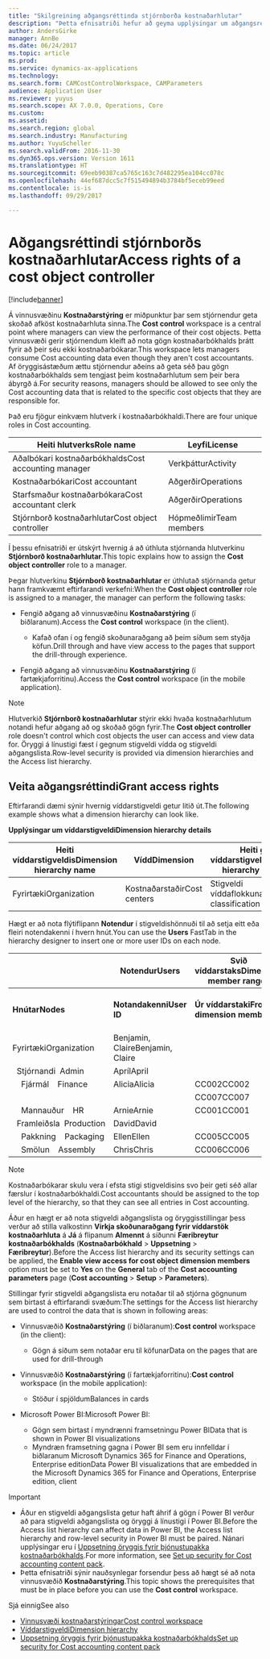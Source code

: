 ```yaml
---
title: "Skilgreining aðgangsréttinda stjórnborða kostnaðarhlutar"
description: "Þetta efnisatriði hefur að geyma upplýsingar um aðgangsréttindi fyrir stjórnborð kostnaðarhlutar."
author: AndersGirke
manager: AnnBe
ms.date: 06/24/2017
ms.topic: article
ms.prod: 
ms.service: dynamics-ax-applications
ms.technology: 
ms.search.form: CAMCostControlWorkspace, CAMParameters
audience: Application User
ms.reviewer: yuyus
ms.search.scope: AX 7.0.0, Operations, Core
ms.custom: 
ms.assetid: 
ms.search.region: global
ms.search.industry: Manufacturing
ms.author: YuyuScheller
ms.search.validFrom: 2016-11-30
ms.dyn365.ops.version: Version 1611
ms.translationtype: HT
ms.sourcegitcommit: 69eeb90387ca5765c163c7d482295ea104cc078c
ms.openlocfilehash: 44ef687dcc5c7f515494894b3784bf5eceb99eed
ms.contentlocale: is-is
ms.lasthandoff: 09/29/2017

---
```


# <a name="access-rights-of-a-cost-object-controller"></a><span data-ttu-id="5af71-103">Aðgangsréttindi stjórnborðs kostnaðarhlutar</span><span class="sxs-lookup"><span data-stu-id="5af71-103">Access rights of a cost object controller</span></span>

[!include[banner](../includes/banner.md)]

<span data-ttu-id="5af71-104">Á vinnusvæðinu **Kostnaðarstýring** er miðpunktur þar sem stjórnendur geta skoðað afköst kostnaðarhluta sinna.</span><span class="sxs-lookup"><span data-stu-id="5af71-104">The **Cost control** workspace is a central point where managers can view the performance of their cost objects.</span></span> <span data-ttu-id="5af71-105">Þetta vinnusvæði gerir stjórnendum kleift að nota gögn kostnaðarbókhalds þrátt fyrir að þeir séu ekki kostnaðarbókarar.</span><span class="sxs-lookup"><span data-stu-id="5af71-105">This workspace lets managers consume Cost accounting data even though they aren't cost accountants.</span></span> <span data-ttu-id="5af71-106">Af öryggisástæðum ættu stjórnendur aðeins að geta séð þau gögn kostnaðarbókhalds sem tengjast þeim kostnaðarhlutum sem þeir bera ábyrgð á.</span><span class="sxs-lookup"><span data-stu-id="5af71-106">For security reasons, managers should be allowed to see only the Cost accounting data that is related to the specific cost objects that they are responsible for.</span></span>

<span data-ttu-id="5af71-107">Það eru fjögur einkvæm hlutverk í kostnaðarbókhaldi.</span><span class="sxs-lookup"><span data-stu-id="5af71-107">There are four unique roles in Cost accounting.</span></span>

| <span data-ttu-id="5af71-108">Heiti hlutverks</span><span class="sxs-lookup"><span data-stu-id="5af71-108">Role name</span></span>               | <span data-ttu-id="5af71-109">Leyfi</span><span class="sxs-lookup"><span data-stu-id="5af71-109">License</span></span>      |
|-------------------------|--------------|
| <span data-ttu-id="5af71-110">Aðalbókari kostnaðarbókhalds</span><span class="sxs-lookup"><span data-stu-id="5af71-110">Cost accounting manager</span></span> | <span data-ttu-id="5af71-111">Verkþáttur</span><span class="sxs-lookup"><span data-stu-id="5af71-111">Activity</span></span>     |
| <span data-ttu-id="5af71-112">Kostnaðarbókari</span><span class="sxs-lookup"><span data-stu-id="5af71-112">Cost accountant</span></span>         | <span data-ttu-id="5af71-113">Aðgerðir</span><span class="sxs-lookup"><span data-stu-id="5af71-113">Operations</span></span>   |
| <span data-ttu-id="5af71-114">Starfsmaður kostnaðarbókara</span><span class="sxs-lookup"><span data-stu-id="5af71-114">Cost accountant clerk</span></span>   | <span data-ttu-id="5af71-115">Aðgerðir</span><span class="sxs-lookup"><span data-stu-id="5af71-115">Operations</span></span>   |
| <span data-ttu-id="5af71-116">Stjórnborð kostnaðarhlutar</span><span class="sxs-lookup"><span data-stu-id="5af71-116">Cost object controller</span></span>  | <span data-ttu-id="5af71-117">Hópmeðlimir</span><span class="sxs-lookup"><span data-stu-id="5af71-117">Team members</span></span> |

<span data-ttu-id="5af71-118">Í þessu efnisatriði er útskýrt hvernig á að úthluta stjórnanda hlutverkinu **Stjórnborð kostnaðarhlutar**.</span><span class="sxs-lookup"><span data-stu-id="5af71-118">This topic explains how to assign the **Cost object controller** role to a manager.</span></span>

<span data-ttu-id="5af71-119">Þegar hlutverkinu **Stjórnborð kostnaðarhlutar** er úthlutað stjórnanda getur hann framkvæmt eftirfarandi verkefni:</span><span class="sxs-lookup"><span data-stu-id="5af71-119">When the **Cost object controller** role is assigned to a manager, the manager can perform the following tasks:</span></span>

- <span data-ttu-id="5af71-120">Fengið aðgang að vinnusvæðinu **Kostnaðarstýring** (í biðlaranum).</span><span class="sxs-lookup"><span data-stu-id="5af71-120">Access the **Cost control** workspace (in the client).</span></span>

    - <span data-ttu-id="5af71-121">Kafað ofan í og fengið skoðunaraðgang að þeim síðum sem styðja köfun.</span><span class="sxs-lookup"><span data-stu-id="5af71-121">Drill through and have view access to the pages that support the drill-through experience.</span></span>

- <span data-ttu-id="5af71-122">Fengið aðgang að vinnusvæðinu **Kostnaðarstýring** (í fartækjaforritinu).</span><span class="sxs-lookup"><span data-stu-id="5af71-122">Access the **Cost control** workspace (in the mobile application).</span></span>

> [!NOTE]
> <span data-ttu-id="5af71-123">Hlutverkið **Stjórnborð kostnaðarhlutar** stýrir ekki hvaða kostnaðarhlutum notandi hefur aðgang að og skoðað gögn fyrir.</span><span class="sxs-lookup"><span data-stu-id="5af71-123">The **Cost object controller** role doesn't control which cost objects the user can access and view data for.</span></span> <span data-ttu-id="5af71-124">Öryggi á línustigi fæst í gegnum stigveldi vídda og stigveldi aðgangslista.</span><span class="sxs-lookup"><span data-stu-id="5af71-124">Row-level security is provided via dimension hierarchies and the Access list hierarchy.</span></span>

## <a name="grant-access-rights"></a><span data-ttu-id="5af71-125">Veita aðgangsréttindi</span><span class="sxs-lookup"><span data-stu-id="5af71-125">Grant access rights</span></span>
<span data-ttu-id="5af71-126">Eftirfarandi dæmi sýnir hvernig víddarstigveldi getur litið út.</span><span class="sxs-lookup"><span data-stu-id="5af71-126">The following example shows what a dimension hierarchy can look like.</span></span>

<span data-ttu-id="5af71-127">**Upplýsingar um víddarstigveldi**</span><span class="sxs-lookup"><span data-stu-id="5af71-127">**Dimension hierarchy details**</span></span>

| <span data-ttu-id="5af71-128">Heiti víddarstigveldis</span><span class="sxs-lookup"><span data-stu-id="5af71-128">Dimension hierarchy name</span></span> | <span data-ttu-id="5af71-129">Vídd</span><span class="sxs-lookup"><span data-stu-id="5af71-129">Dimension</span></span>    | <span data-ttu-id="5af71-130">Heiti gerðar víddarstigveldis</span><span class="sxs-lookup"><span data-stu-id="5af71-130">Dimension hierarchy type name</span></span>      | <span data-ttu-id="5af71-131">Stigveldi aðgangslista</span><span class="sxs-lookup"><span data-stu-id="5af71-131">Access list hierarchy</span></span> |
|--------------------------|--------------|------------------------------------|-----------------------|
| <span data-ttu-id="5af71-132">Fyrirtæki</span><span class="sxs-lookup"><span data-stu-id="5af71-132">Organization</span></span>             | <span data-ttu-id="5af71-133">Kostnaðarstaðir</span><span class="sxs-lookup"><span data-stu-id="5af71-133">Cost centers</span></span> | <span data-ttu-id="5af71-134">Stigveldi víddaflokkunar</span><span class="sxs-lookup"><span data-stu-id="5af71-134">Dimension classification hierarchy</span></span> | <span data-ttu-id="5af71-135">**Já**</span><span class="sxs-lookup"><span data-stu-id="5af71-135">**Yes**</span></span>               |

<span data-ttu-id="5af71-136">Hægt er að nota flýtiflipann **Notendur** í stigveldishönnuði til að setja eitt eða fleiri notendakenni í hvern hnút.</span><span class="sxs-lookup"><span data-stu-id="5af71-136">You can use the **Users** FastTab in the hierarchy designer to insert one or more user IDs on each node.</span></span>

|                                   | <span data-ttu-id="5af71-137">Notendur</span><span class="sxs-lookup"><span data-stu-id="5af71-137">Users</span></span>            | <span data-ttu-id="5af71-138">Svið víddarstaks</span><span class="sxs-lookup"><span data-stu-id="5af71-138">Dimension member ranges</span></span>   |                         |
|-----------------------------------|------------------|---------------------------|-------------------------|
| <span data-ttu-id="5af71-139">**Hnútar**</span><span class="sxs-lookup"><span data-stu-id="5af71-139">**Nodes**</span></span>                         | <span data-ttu-id="5af71-140">**Notandakenni**</span><span class="sxs-lookup"><span data-stu-id="5af71-140">**User ID**</span></span>      | <span data-ttu-id="5af71-141">**Úr víddarstaki**</span><span class="sxs-lookup"><span data-stu-id="5af71-141">**From dimension member**</span></span> | <span data-ttu-id="5af71-142">**Til víddarstaks**</span><span class="sxs-lookup"><span data-stu-id="5af71-142">**To dimension member**</span></span> |
| <span data-ttu-id="5af71-143">Fyrirtæki</span><span class="sxs-lookup"><span data-stu-id="5af71-143">Organization</span></span>                      | <span data-ttu-id="5af71-144">Benjamin, Claire</span><span class="sxs-lookup"><span data-stu-id="5af71-144">Benjamin, Claire</span></span> |                           |                         |
| <span data-ttu-id="5af71-145">&nbsp;&nbsp;Stjórnandi</span><span class="sxs-lookup"><span data-stu-id="5af71-145">&nbsp;&nbsp;Admin</span></span>                 | <span data-ttu-id="5af71-146">Apríl</span><span class="sxs-lookup"><span data-stu-id="5af71-146">April</span></span>            |                           |                         |
| <span data-ttu-id="5af71-147">&nbsp;&nbsp;&nbsp;&nbsp;Fjármál</span><span class="sxs-lookup"><span data-stu-id="5af71-147">&nbsp;&nbsp;&nbsp;&nbsp;Finance</span></span>   | <span data-ttu-id="5af71-148">Alicia</span><span class="sxs-lookup"><span data-stu-id="5af71-148">Alicia</span></span>           | <span data-ttu-id="5af71-149">CC002</span><span class="sxs-lookup"><span data-stu-id="5af71-149">CC002</span></span>                     | <span data-ttu-id="5af71-150">CC003</span><span class="sxs-lookup"><span data-stu-id="5af71-150">CC003</span></span>                   |
|                                   |                  | <span data-ttu-id="5af71-151">CC007</span><span class="sxs-lookup"><span data-stu-id="5af71-151">CC007</span></span>                     | <span data-ttu-id="5af71-152">CC007</span><span class="sxs-lookup"><span data-stu-id="5af71-152">CC007</span></span>                   |
| <span data-ttu-id="5af71-153">&nbsp;&nbsp;&nbsp;&nbsp;Mannauður</span><span class="sxs-lookup"><span data-stu-id="5af71-153">&nbsp;&nbsp;&nbsp;&nbsp;HR</span></span>        | <span data-ttu-id="5af71-154">Arnie</span><span class="sxs-lookup"><span data-stu-id="5af71-154">Arnie</span></span>            | <span data-ttu-id="5af71-155">CC001</span><span class="sxs-lookup"><span data-stu-id="5af71-155">CC001</span></span>                     | <span data-ttu-id="5af71-156">CC001</span><span class="sxs-lookup"><span data-stu-id="5af71-156">CC001</span></span>                   |
| <span data-ttu-id="5af71-157">&nbsp;&nbsp;Framleiðsla</span><span class="sxs-lookup"><span data-stu-id="5af71-157">&nbsp;&nbsp;Production</span></span>            | <span data-ttu-id="5af71-158">David</span><span class="sxs-lookup"><span data-stu-id="5af71-158">David</span></span>            |                           |                         |
| <span data-ttu-id="5af71-159">&nbsp;&nbsp;&nbsp;&nbsp;Pakkning</span><span class="sxs-lookup"><span data-stu-id="5af71-159">&nbsp;&nbsp;&nbsp;&nbsp;Packaging</span></span> | <span data-ttu-id="5af71-160">Ellen</span><span class="sxs-lookup"><span data-stu-id="5af71-160">Ellen</span></span>            | <span data-ttu-id="5af71-161">CC005</span><span class="sxs-lookup"><span data-stu-id="5af71-161">CC005</span></span>                     | <span data-ttu-id="5af71-162">CC005</span><span class="sxs-lookup"><span data-stu-id="5af71-162">CC005</span></span>                   |
| <span data-ttu-id="5af71-163">&nbsp;&nbsp;&nbsp;&nbsp;Smölun</span><span class="sxs-lookup"><span data-stu-id="5af71-163">&nbsp;&nbsp;&nbsp;&nbsp;Assembly</span></span>  | <span data-ttu-id="5af71-164">Chris</span><span class="sxs-lookup"><span data-stu-id="5af71-164">Chris</span></span>            | <span data-ttu-id="5af71-165">CC006</span><span class="sxs-lookup"><span data-stu-id="5af71-165">CC006</span></span>                     | <span data-ttu-id="5af71-166">CC006</span><span class="sxs-lookup"><span data-stu-id="5af71-166">CC006</span></span>                   |

> [!NOTE]
> <span data-ttu-id="5af71-167">Kostnaðarbókarar skulu vera í efsta stigi stigveldisins svo þeir geti séð allar færslur í kostnaðarbókhaldi.</span><span class="sxs-lookup"><span data-stu-id="5af71-167">Cost accountants should be assigned to the top level of the hierarchy, so that they can see all entries in Cost accounting.</span></span>

<span data-ttu-id="5af71-168">Áður en hægt er að nota stigveldi aðgangslista og öryggisstillingar þess verður að stilla valkostinn **Virkja skoðunaraðgang fyrir víddarstök kostnaðarhluta** á **Já** á flipanum **Almennt** á síðunni **Færibreytur kostnaðarbókhalds** (**Kostnaðarbókhald** > **Uppsetning** > **Færibreytur**).</span><span class="sxs-lookup"><span data-stu-id="5af71-168">Before the Access list hierarchy and its security settings can be applied, the **Enable view access for cost object dimension members** option must be set to **Yes** on the **General** tab of the **Cost accounting parameters** page (**Cost accounting** > **Setup** > **Parameters**).</span></span>

<span data-ttu-id="5af71-169">Stillingar fyrir stigveldi aðgangslista eru notaðar til að stjórna gögnunum sem birtast á eftirfarandi svæðum:</span><span class="sxs-lookup"><span data-stu-id="5af71-169">The settings for the Access list hierarchy are used to control the data that is shown in following areas:</span></span>

- <span data-ttu-id="5af71-170">Vinnusvæðið **Kostnaðarstýring** (í biðlaranum):</span><span class="sxs-lookup"><span data-stu-id="5af71-170">**Cost control** workspace (in the client):</span></span>

    - <span data-ttu-id="5af71-171">Gögn á síðum sem notaðar eru til köfunar</span><span class="sxs-lookup"><span data-stu-id="5af71-171">Data on the pages that are used for drill-through</span></span>

- <span data-ttu-id="5af71-172">Vinnusvæðið **Kostnaðarstýring** (í fartækjaforritinu):</span><span class="sxs-lookup"><span data-stu-id="5af71-172">**Cost control** workspace (in the mobile application):</span></span>

    - <span data-ttu-id="5af71-173">Stöður í spjöldum</span><span class="sxs-lookup"><span data-stu-id="5af71-173">Balances in cards</span></span>

- <span data-ttu-id="5af71-174">Microsoft Power BI:</span><span class="sxs-lookup"><span data-stu-id="5af71-174">Microsoft Power BI:</span></span>

    - <span data-ttu-id="5af71-175">Gögn sem birtast í myndrænni framsetningu Power BI</span><span class="sxs-lookup"><span data-stu-id="5af71-175">Data that is shown in Power BI visualizations</span></span>
    - <span data-ttu-id="5af71-176">Myndræn framsetning gagna í Power BI sem eru innfelldar í biðlaranum Microsoft Dynamics 365 for Finance and Operations, Enterprise edition</span><span class="sxs-lookup"><span data-stu-id="5af71-176">Data Power BI visualizations that are embedded in the Microsoft Dynamics 365 for Finance and Operations, Enterprise edition, client</span></span>

> [!IMPORTANT]
> - <span data-ttu-id="5af71-177">Áður en stigveldi aðgangslista getur haft áhrif á gögn í Power BI verður að para stigveldi aðgangslista og öryggi á línustigi í Power BI.</span><span class="sxs-lookup"><span data-stu-id="5af71-177">Before the Access list hierarchy can affect data in Power BI, the Access list hierarchy and row-level security in Power BI must be paired.</span></span> <span data-ttu-id="5af71-178">Nánari upplýsingar eru í [Uppsetning öryggis fyrir þjónustupakka kostnaðarbókhalds](../../dev-itpro/analytics/setup-security-cost-accounting-content-pack.md).</span><span class="sxs-lookup"><span data-stu-id="5af71-178">For more information, see [Set up security for Cost accounting content pack](../../dev-itpro/analytics/setup-security-cost-accounting-content-pack.md).</span></span>
> - <span data-ttu-id="5af71-179">Þetta efnisatriði sýnir nauðsynlegar forsendur þess að hægt sé að nota vinnusvæðið **Kostnaðarstýring**.</span><span class="sxs-lookup"><span data-stu-id="5af71-179">This topic shows the prerequisites that must be in place before you can use the **Cost control** workspace.</span></span>

<span data-ttu-id="5af71-180">Sjá einnig</span><span class="sxs-lookup"><span data-stu-id="5af71-180">See also</span></span>

- [<span data-ttu-id="5af71-181">Vinnusvæði kostnaðarstýringar</span><span class="sxs-lookup"><span data-stu-id="5af71-181">Cost control workspace</span></span>](cost-control-workspace.md)
- [<span data-ttu-id="5af71-182">Víddarstigveldi</span><span class="sxs-lookup"><span data-stu-id="5af71-182">Dimension hierarchy</span></span>](dimension-hierarchy.md)
- [<span data-ttu-id="5af71-183">Uppsetning öryggis fyrir þjónustupakka kostnaðarbókhalds</span><span class="sxs-lookup"><span data-stu-id="5af71-183">Set up security for Cost accounting content pack</span></span>](../../dev-itpro/analytics/setup-security-cost-accounting-content-pack.md)

